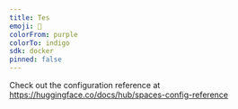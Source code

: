 ```yaml
---
title: Tes
emoji: 👀
colorFrom: purple
colorTo: indigo
sdk: docker
pinned: false
---
```


Check out the configuration reference at https://huggingface.co/docs/hub/spaces-config-reference
